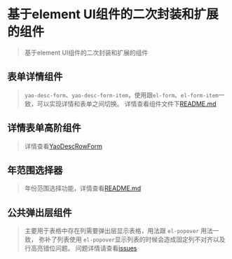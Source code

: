# 基于element UI组件的二次封装和扩展的组件

> 基于element UI组件的二次封装和扩展的组件

## 表单详情组件

> `yao-desc-form`、`yao-desc-form-item`，使用跟`el-form`、`el-form-item`一致，可以实现详情和表单之间切换。
> 详情查看组件文件下[README.md](src/components/YaoDescForm/README.md)

## 详情表单高阶组件

> 详情查看[YaoDescRowForm](src/components/YaoDescForm/README.md)

## 年范围选择器

> 年份范围选择功能，详情查看[README.md](src/components/YaoYearRange/README.md)

## 公共弹出层组件

> 主要用于表格中存在列需要弹出层显示表格，用法跟 `el-popover` 用法一致，
> 弥补了列表使用 `el-popover`显示列表的时候会造成固定列不对齐以及行高亮错位问题。
> 问题详情请查看[issues](https://github.com/ElemeFE/element/issues/22624)
